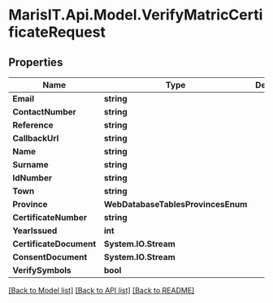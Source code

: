 
# MarisIT.Api.Model.VerifyMatricCertificateRequest

## Properties

Name | Type | Description | Notes
------------ | ------------- | ------------- | -------------
**Email** | **string** |  | 
**ContactNumber** | **string** |  | 
**Reference** | **string** |  | 
**CallbackUrl** | **string** |  | 
**Name** | **string** |  | [optional] 
**Surname** | **string** |  | [optional] 
**IdNumber** | **string** |  | [optional] 
**Town** | **string** |  | [optional] 
**Province** | **WebDatabaseTablesProvincesEnum** |  | [optional] 
**CertificateNumber** | **string** |  | [optional] 
**YearIssued** | **int** |  | [optional] 
**CertificateDocument** | **System.IO.Stream** |  | [optional] 
**ConsentDocument** | **System.IO.Stream** |  | [optional] 
**VerifySymbols** | **bool** |  | [optional] 

[[Back to Model list]](../README.md#documentation-for-models)
[[Back to API list]](../README.md#documentation-for-api-endpoints)
[[Back to README]](../README.md)

